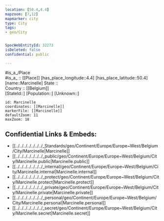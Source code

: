 ```yaml
---
location: [50.4,4.4] 
mapzoom: [7,12] 
mapmarker: city 
type: City
tags:
- geo/City


SpocWebEntityId: 32273
isDeleted: false
confidential: public

---
```

#is_a_/Place  
#is_a_ :: [[Place]] 
[has_place_longitude::4.4] 
[has_place_latitude::50.4] 
[name::Marcinelle] 
State ::  
Country :: [[Belgium]]  
[StateId::] 
[Population::] 
[Unknown::] 


```leaflet
id: Marcinelle
coordinates: [[Marcinelle]] 
markerFile: [[Marcinelle]] 
defaultZoom: 11 
maxZoom: 18
```


## Confidential Links & Embeds: 
- [[../../../../../../../_Standards/geo/Continent/Europe/Europe~West/Belgium/City/Marcinelle|Marcinelle]] 
- [[../../../../../../../_public/geo/Continent/Europe/Europe~West/Belgium/City/Marcinelle.public|Marcinelle.public]] 
- [[../../../../../../../_internal/geo/Continent/Europe/Europe~West/Belgium/City/Marcinelle.internal|Marcinelle.internal]] 
- [[../../../../../../../_protect/geo/Continent/Europe/Europe~West/Belgium/City/Marcinelle.protect|Marcinelle.protect]] 
- [[../../../../../../../_private/geo/Continent/Europe/Europe~West/Belgium/City/Marcinelle.private|Marcinelle.private]] 
- [[../../../../../../../_personal/geo/Continent/Europe/Europe~West/Belgium/City/Marcinelle.personal|Marcinelle.personal]] 
- [[../../../../../../../_secret/geo/Continent/Europe/Europe~West/Belgium/City/Marcinelle.secret|Marcinelle.secret]] 
